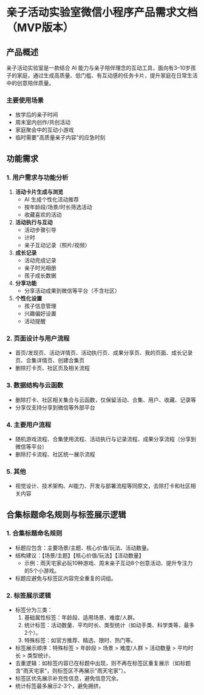 # 亲子活动实验室微信小程序产品需求文档（MVP版本）

## 产品概述
亲子活动实验室是一款结合 AI 能力与亲子陪伴理念的互动工具，面向有3–10岁孩子的家庭，通过生成高质量、低门槛、有互动感的任务卡片，提升家庭在日常生活中的创意陪伴质量。

### 主要使用场景
- 放学后的亲子时间
- 周末室内创作/共创活动
- 家庭聚会中的互动小游戏
- 临时需要"高质量亲子内容"的应急时刻

## 功能需求
### 1. 用户需求与功能分析
1. **活动卡片生成与浏览**
   - AI 生成个性化活动推荐
   - 按年龄段/场景/时长筛选活动
   - 收藏喜欢的活动
2. **活动执行与互动**
   - 活动步骤引导
   - 计时
   - 亲子互动记录（照片/视频）
3. **成长记录**
   - 活动完成记录
   - 亲子时光相册
   - 孩子成长数据
4. **分享功能**
   - 分享活动成果到微信等平台（不含社区）
5. **个性化设置**
   - 孩子信息管理
   - 兴趣偏好设置
   - 活动提醒

### 2. 页面设计与用户流程
- 首页/发现页、活动详情页、活动执行页、成果分享页、我的页面、成长记录页、合集详情页、创建合集页
- 删除打卡页、社区页及相关流程

### 3. 数据结构与云函数
- 删除打卡、社区相关集合与云函数，仅保留活动、合集、用户、收藏、记录等
- 分享仅支持分享到微信等外部平台

### 4. 主要用户流程
- 随机游戏流程、合集使用流程、活动执行与记录流程、成果分享流程（分享到微信等平台）
- 删除打卡流程、社区统一展示流程

### 5. 其他
- 视觉设计、技术架构、AI能力、开发与部署流程等同原文，去除打卡和社区相关内容 

## 合集标题命名规则与标签展示逻辑

### 1. 合集标题命名规则
- 标题应包含：主要场景/主题、核心价值/玩法、活动数量。
- 结构建议：【场景/主题】【核心价值/玩法】【活动数量】
  - 示例：雨天宅家必玩10种游戏、周末亲子互动8个创意活动、提升专注力的5个小游戏。
- 标题应避免与标签区内容完全重复的词组。

### 2. 标签展示逻辑
- 标签分为三类：
  1. 基础属性标签：年龄段、适用场景、难度/人群。
  2. 统计标签：活动数量、平均时长、类型统计（如动手类、科学类等，最多2个）。
  3. 特殊标签：如官方推荐、精选、限时、热门等。
- 标签展示顺序：特殊标签 > 年龄段 > 场景 > 难度/人群 > 活动数量 > 平均时长 > 类型统计。
- 去重逻辑：如标签内容已在标题中出现，则不再在标签区重复展示（如标题含"雨天宅家"，则标签区不再展示"雨天宅家"）。
- 标签区优先展示补充性信息，避免信息冗余。
- 统计标签最多展示2-3个，避免拥挤。 